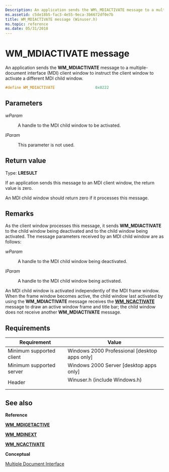 ```yaml
---
Description: An application sends the WM\_MDIACTIVATE message to a multiple-document interface (MDI) client window to instruct the client window to activate a different MDI child window.
ms.assetid: c5de18b5-fac3-4e55-9eca-3b6672df0e7b
title: WM_MDIACTIVATE message (Winuser.h)
ms.topic: reference
ms.date: 05/31/2018
---
```


# WM\_MDIACTIVATE message

An application sends the **WM\_MDIACTIVATE** message to a multiple-document interface (MDI) client window to instruct the client window to activate a different MDI child window.


```C++
#define WM_MDIACTIVATE                  0x0222
```



## Parameters

<dl> <dt>

*wParam* 
</dt> <dd>

A handle to the MDI child window to be activated.

</dd> <dt>

*lParam* 
</dt> <dd>

This parameter is not used.

</dd> </dl>

## Return value

Type: **LRESULT**

If an application sends this message to an MDI client window, the return value is zero.

An MDI child window should return zero if it processes this message.

## Remarks

As the client window processes this message, it sends **WM\_MDIACTIVATE** to the child window being deactivated and to the child window being activated. The message parameters received by an MDI child window are as follows:

<dl> <dt>

<span id="wParam"></span><span id="wparam"></span><span id="WPARAM"></span>*wParam*
</dt> <dd>

A handle to the MDI child window being deactivated.

</dd> <dt>

<span id="lParam"></span><span id="lparam"></span><span id="LPARAM"></span>*lParam*
</dt> <dd>

A handle to the MDI child window being activated.

</dd> </dl>

An MDI child window is activated independently of the MDI frame window. When the frame window becomes active, the child window last activated by using the **WM\_MDIACTIVATE** message receives the [**WM\_NCACTIVATE**](wm-ncactivate.md) message to draw an active window frame and title bar; the child window does not receive another **WM\_MDIACTIVATE** message.

## Requirements



| Requirement | Value |
|-------------------------------------|----------------------------------------------------------------------------------------------------------|
| Minimum supported client<br/> | Windows 2000 Professional \[desktop apps only\]<br/>                                               |
| Minimum supported server<br/> | Windows 2000 Server \[desktop apps only\]<br/>                                                     |
| Header<br/>                   | <dl> <dt>Winuser.h (include Windows.h)</dt> </dl> |



## See also

<dl> <dt>

**Reference**
</dt> <dt>

[**WM\_MDIGETACTIVE**](wm-mdigetactive.md)
</dt> <dt>

[**WM\_MDINEXT**](wm-mdinext.md)
</dt> <dt>

[**WM\_NCACTIVATE**](wm-ncactivate.md)
</dt> <dt>

**Conceptual**
</dt> <dt>

[Multiple Document Interface](multiple-document-interface.md)
</dt> </dl>

 

 




